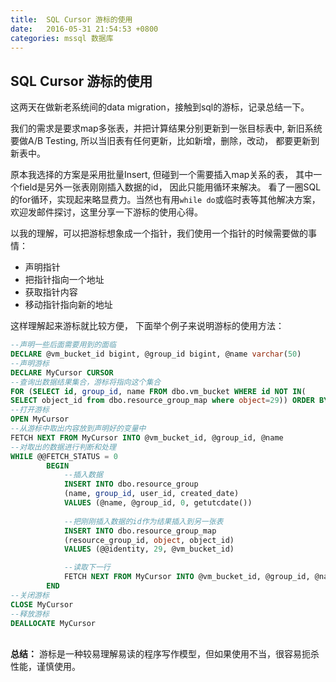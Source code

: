 ```yaml
---
title:  SQL Cursor 游标的使用
date:   2016-05-31 21:54:53 +0800
categories: mssql 数据库
---
```

## SQL Cursor 游标的使用

这两天在做新老系统间的data migration，接触到sql的游标，记录总结一下。
    
我们的需求是要求map多张表，并把计算结果分别更新到一张目标表中, 新旧系统要做A/B Testing, 所以当旧表有任何更新，比如新增，删除，改动， 都要更新到新表中。

原本我选择的方案是采用批量Insert, 但碰到一个需要插入map关系的表， 其中一个field是另外一张表刚刚插入数据的id， 因此只能用循环来解决。 看了一圈SQL的for循环，实现起来略显费力。当然也有用`while do`或临时表等其他解决方案，欢迎发邮件探讨，这里分享一下游标的使用心得。

以我的理解，可以把游标想象成一个指针，我们使用一个指针的时候需要做的事情：

* 声明指针
* 把指针指向一个地址
* 获取指针内容
* 移动指针指向新的地址

这样理解起来游标就比较方便， 下面举个例子来说明游标的使用方法：

```` sql
--声明一些后面需要用到的面临
DECLARE @vm_bucket_id bigint, @group_id bigint, @name varchar(50)
--声明游标 
DECLARE MyCursor CURSOR 
--查询出数据结果集合，游标将指向这个集合	 
FOR (SELECT id, group_id, name FROM dbo.vm_bucket WHERE id NOT IN(
SELECT object_id from dbo.resource_group_map where object=29)) ORDER BY id 
--打开游标	
OPEN MyCursor 		
--从游标中取出内容放到声明好的变量中 
FETCH NEXT FROM MyCursor INTO @vm_bucket_id, @group_id, @name
--对取出的数据进行判断和处理
WHILE @@FETCH_STATUS = 0
		BEGIN
			--插入数据
			INSERT INTO dbo.resource_group
			(name, group_id, user_id, created_date)
			VALUES (@name, @group_id, 0, getutcdate())
		
			--把刚刚插入数据的id作为结果插入到另一张表
			INSERT INTO dbo.resource_group_map
			(resource_group_id, object, object_id)
			VALUES (@@identity, 29, @vm_bucket_id)

			--读取下一行
			FETCH NEXT FROM MyCursor INTO @vm_bucket_id, @group_id, @name
		END
--关闭游标
CLOSE MyCursor
--释放游标
DEALLOCATE MyCursor
````

<br/>
<b>总结：</b> 游标是一种较易理解易读的程序写作模型，但如果使用不当，很容易扼杀性能，谨慎使用。



